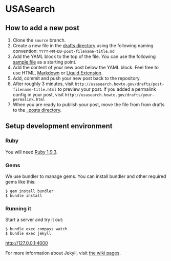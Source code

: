 # USASearch

## How to add a new post

1. Clone the `source` branch.
2. Create a new file in the [drafts directory](https://github.com/usasearch/usasearch.github.com/tree/source/drafts)
   using the following naming convention: `YYYY-MM-DD-post-filename-title.md`
3. Add the YAML block to the top of the file.
   You can use the following [sample file](https://raw.github.com/usasearch/usasearch.github.com/source/drafts/2013-03-19-sample.md) as a starting point.
4. Add the content of your new post below the YAML block.
   Feel free to use HTML,
   [Markdown](http://daringfireball.net/projects/markdown/syntax) or
   [Liquid Extension](https://github.com/mojombo/jekyll/wiki/Liquid-Extensions).
5. Add, commit and push your new post back to the repository.
6. After roughly 3 minutes, visit `http://usasearch.howto.gov/drafts/post-filename-title.html` to preview your post.
   If you added a permalink config in your post, visit `http://usasearch.howto.gov/drafts/your-permalink.html`
7. When you are ready to publish your post, move the file from from drafts to the [_posts directory](https://github.com/usasearch/usasearch.github.com/tree/source/_posts).

## Setup development environment

### Ruby

You will need [Ruby 1.9.3](http://www.ruby-lang.org/en/downloads).

### Gems

We use bundler to manage gems. You can install bundler and other required gems like this:

    $ gem install bundler
    $ bundle install

### Running it

Start a server and try it out:

    $ bundle exec compass watch
    $ bundle exec jekyll

<http://127.0.0.1:4000>

For more information about Jekyll, visit [the wiki pages](https://github.com/mojombo/jekyll/wiki).
